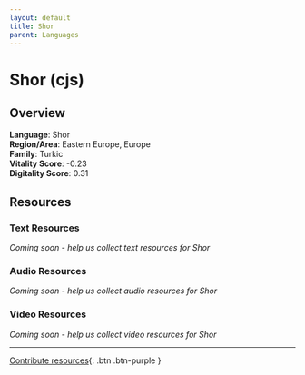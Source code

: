 ```yaml
---
layout: default
title: Shor
parent: Languages
---
```


# Shor (cjs)

## Overview

**Language**: Shor  
**Region/Area**: Eastern Europe, Europe  
**Family**: Turkic  
**Vitality Score**: -0.23  
**Digitality Score**: 0.31  

## Resources

### Text Resources
*Coming soon - help us collect text resources for Shor*

### Audio Resources
*Coming soon - help us collect audio resources for Shor*

### Video Resources
*Coming soon - help us collect video resources for Shor*

---

[Contribute resources](https://fairtrain.github.io/){: .btn .btn-purple }
